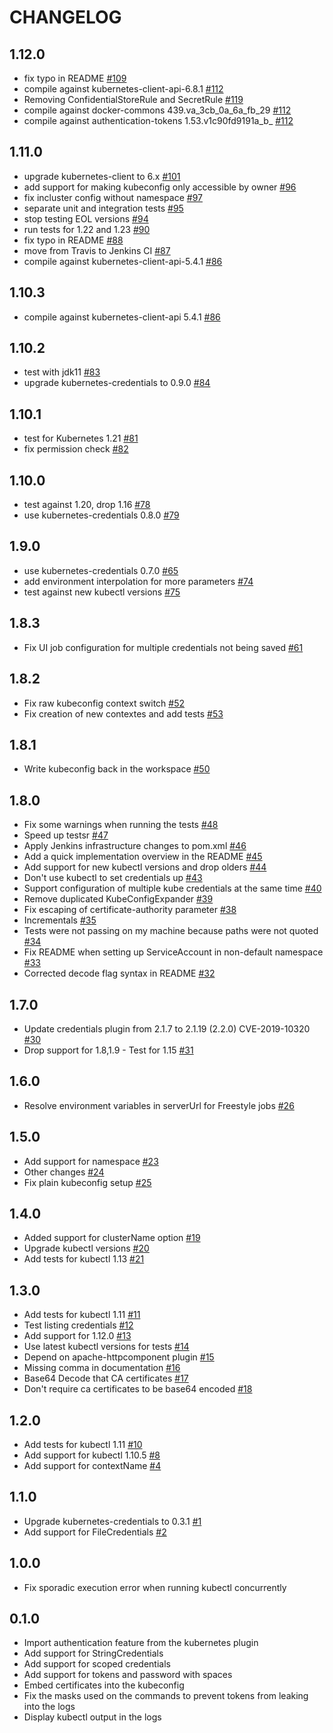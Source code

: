 CHANGELOG
=========

1.12.0
-----
* fix typo in README [#109](https://github.com/jenkinsci/kubernetes-cli-plugin/pull/109)
* compile against kubernetes-client-api-6.8.1 [#112](https://github.com/jenkinsci/kubernetes-cli-plugin/pull/112)
* Removing ConfidentialStoreRule and SecretRule [#119](https://github.com/jenkinsci/kubernetes-cli-plugin/pull/119)
* compile against docker-commons 439.va_3cb_0a_6a_fb_29 [#112](https://github.com/jenkinsci/kubernetes-cli-plugin/pull/112)
* compile against authentication-tokens 1.53.v1c90fd9191a_b_ [#112](https://github.com/jenkinsci/kubernetes-cli-plugin/pull/112)

1.11.0
-----
* upgrade kubernetes-client to 6.x [#101](https://github.com/jenkinsci/kubernetes-cli-plugin/pull/101)
* add support for making kubeconfig only accessible by owner [#96](https://github.com/jenkinsci/kubernetes-cli-plugin/pull/96)
* fix incluster config without namespace [#97](https://github.com/jenkinsci/kubernetes-cli-plugin/pull/97)
* separate unit and integration tests [#95](https://github.com/jenkinsci/kubernetes-cli-plugin/pull/95)
* stop testing EOL versions [#94](https://github.com/jenkinsci/kubernetes-cli-plugin/pull/94)
* run tests for 1.22 and 1.23 [#90](https://github.com/jenkinsci/kubernetes-cli-plugin/pull/90)
* fix typo in README [#88](https://github.com/jenkinsci/kubernetes-cli-plugin/pull/88)
* move from Travis to Jenkins CI [#87](https://github.com/jenkinsci/kubernetes-cli-plugin/pull/87)
* compile against kubernetes-client-api-5.4.1 [#86](https://github.com/jenkinsci/kubernetes-cli-plugin/pull/86)

1.10.3
-----
* compile against kubernetes-client-api 5.4.1 [#86](https://github.com/jenkinsci/kubernetes-cli-plugin/pull/86)

1.10.2
-----
* test with jdk11 [#83](https://github.com/jenkinsci/kubernetes-cli-plugin/pull/83)
* upgrade kubernetes-credentials to 0.9.0 [#84](https://github.com/jenkinsci/kubernetes-cli-plugin/pull/84)

1.10.1
-----
* test for Kubernetes 1.21 [#81](https://github.com/jenkinsci/kubernetes-cli-plugin/pull/81)
* fix permission check [#82](https://github.com/jenkinsci/kubernetes-cli-plugin/pull/82)

1.10.0
-----
* test against 1.20, drop 1.16 [#78](https://github.com/jenkinsci/kubernetes-cli-plugin/pull/78)
* use kubernetes-credentials 0.8.0 [#79](https://github.com/jenkinsci/kubernetes-cli-plugin/pull/79)

1.9.0
-----
* use kubernetes-credentials 0.7.0 [#65](https://github.com/jenkinsci/kubernetes-cli-plugin/pull/65)
* add environment interpolation for more parameters [#74](https://github.com/jenkinsci/kubernetes-cli-plugin/pull/74)
* test against new kubectl versions [#75](https://github.com/jenkinsci/kubernetes-cli-plugin/pull/75)

1.8.3
-----
* Fix UI job configuration for multiple credentials not being saved [#61](https://github.com/jenkinsci/kubernetes-cli-plugin/pull/61)

1.8.2
-----
* Fix raw kubeconfig context switch [#52](https://github.com/jenkinsci/kubernetes-cli-plugin/pull/52)
* Fix creation of new contextes and add tests [#53](https://github.com/jenkinsci/kubernetes-cli-plugin/pull/53)

1.8.1
-----
* Write kubeconfig back in the workspace [#50](https://github.com/jenkinsci/kubernetes-cli-plugin/pull/50)

1.8.0
-----
* Fix some warnings when running the tests [#48](https://github.com/jenkinsci/kubernetes-cli-plugin/pull/48)
* Speed up testsr [#47](https://github.com/jenkinsci/kubernetes-cli-plugin/pull/47)
* Apply Jenkins infrastructure changes to pom.xml [#46](https://github.com/jenkinsci/kubernetes-cli-plugin/pull/46)
* Add a quick implementation overview in the README [#45](https://github.com/jenkinsci/kubernetes-cli-plugin/pull/45)
* Add support for new kubectl versions and drop olders [#44](https://github.com/jenkinsci/kubernetes-cli-plugin/pull/44)
* Don't use kubectl to set credentials up [#43](https://github.com/jenkinsci/kubernetes-cli-plugin/pull/43)
* Support configuration of multiple kube credentials at the same time [#40](https://github.com/jenkinsci/kubernetes-cli-plugin/pull/40)
* Remove duplicated KubeConfigExpander [#39](https://github.com/jenkinsci/kubernetes-cli-plugin/pull/39)
* Fix escaping of certificate-authority parameter [#38](https://github.com/jenkinsci/kubernetes-cli-plugin/pull/38)
* Incrementals [#35](https://github.com/jenkinsci/kubernetes-cli-plugin/pull/35)
* Tests were not passing on my machine because paths were not quoted [#34](https://github.com/jenkinsci/kubernetes-cli-plugin/pull/34)
* Fix README when setting up ServiceAccount in non-default namespace [#33](https://github.com/jenkinsci/kubernetes-cli-plugin/pull/33)
* Corrected decode flag syntax in README [#32](https://github.com/jenkinsci/kubernetes-cli-plugin/pull/32)

1.7.0
-----
* Update credentials plugin from 2.1.7 to 2.1.19 (2.2.0) CVE-2019-10320 [#30](https://github.com/jenkinsci/kubernetes-cli-plugin/pull/30)
* Drop support for 1.8,1.9 - Test for 1.15 [#31](https://github.com/jenkinsci/kubernetes-cli-plugin/pull/31)

1.6.0
-----
* Resolve environment variables in serverUrl for Freestyle jobs [#26](https://github.com/jenkinsci/kubernetes-cli-plugin/pull/26)

1.5.0
-----
* Add support for namespace [#23](https://github.com/jenkinsci/kubernetes-cli-plugin/pull/23)
* Other changes [#24](https://github.com/jenkinsci/kubernetes-cli-plugin/pull/24)
* Fix plain kubeconfig setup [#25](https://github.com/jenkinsci/kubernetes-cli-plugin/pull/25)

1.4.0
-----
* Added support for clusterName option [#19](https://github.com/jenkinsci/kubernetes-cli-plugin/pull/19)
* Upgrade kubectl versions [#20](https://github.com/jenkinsci/kubernetes-cli-plugin/pull/20)
* Add tests for kubectl 1.13 [#21](https://github.com/jenkinsci/kubernetes-cli-plugin/pull/21)

1.3.0
-----
* Add tests for kubectl 1.11 [#11](https://github.com/jenkinsci/kubernetes-cli-plugin/pull/11)
* Test listing credentials [#12](https://github.com/jenkinsci/kubernetes-cli-plugin/pull/12)
* Add support for 1.12.0 [#13](https://github.com/jenkinsci/kubernetes-cli-plugin/pull/13)
* Use latest kubectl versions for tests [#14](https://github.com/jenkinsci/kubernetes-cli-plugin/pull/14)
* Depend on apache-httpcomponent plugin [#15](https://github.com/jenkinsci/kubernetes-cli-plugin/pull/15)
* Missing comma in documentation [#16](https://github.com/jenkinsci/kubernetes-cli-plugin/pull/16)
* Base64 Decode that CA certificates [#17](https://github.com/jenkinsci/kubernetes-cli-plugin/pull/17)
* Don't require ca certificates to be base64 encoded [#18](https://github.com/jenkinsci/kubernetes-cli-plugin/pull/18)

1.2.0
-----
* Add tests for kubectl 1.11 [#10](https://github.com/jenkinsci/kubernetes-cli-plugin/pull/10)
* Add support for kubectl 1.10.5 [#8](https://github.com/jenkinsci/kubernetes-cli-plugin/pull/8)
* Add support for contextName [#4](https://github.com/jenkinsci/kubernetes-cli-plugin/pull/4)

1.1.0
-----
* Upgrade kubernetes-credentials to 0.3.1 [#1](https://github.com/jenkinsci/kubernetes-cli-plugin/pull/1)
* Add support for FileCredentials [#2](https://github.com/jenkinsci/kubernetes-cli-plugin/pull/2)

1.0.0
-----
* Fix sporadic execution error when running kubectl concurrently

0.1.0
-----
* Import authentication feature from the kubernetes plugin
* Add support for StringCredentials
* Add support for scoped credentials
* Add support for tokens and password with spaces
* Embed certificates into the kubeconfig
* Fix the masks used on the commands to prevent tokens from leaking into the logs
* Display kubectl output in the logs
